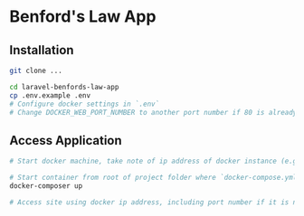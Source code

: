 # Benford's Law App

## Installation

```sh
git clone ...

cd laravel-benfords-law-app
cp .env.example .env
# Configure docker settings in `.env`
# Change DOCKER_WEB_PORT_NUMBER to another port number if 80 is already used
```

## Access Application

```sh
# Start docker machine, take note of ip address of docker instance (e.g. 192.168.99.101)

# Start container from root of project folder where `docker-compose.yml` is located
docker-composer up

# Access site using docker ip address, including port number if it is not 80
```